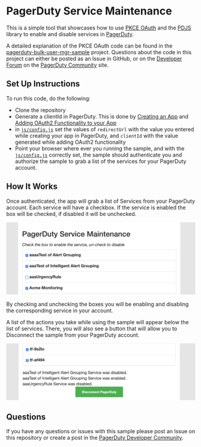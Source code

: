 # PagerDuty Service Maintenance

This is a simple tool that showcases how to use [PKCE OAuth](https://v2.developer.pagerduty.com/docs/oauth-2-functionality-pkce) and the [PDJS](https://github.com/PagerDuty/pdjs) library to enable and disable services in [PagerDuty](https://www.pagerduty.com/).

A detailed explanation of the PKCE OAuth code can be found in the [pagerduty-bulk-user-mgr-sample](https://github.com/PagerDuty/pagerduty-bulk-user-mgr-sample#pkce-oauth-sample) project. Questions about the code in this project can either be posted as an Issue in GitHub, or on the [Developer Forum](https://community.pagerduty.com/c/dev/7) on the [PagerDuty Community](https://community.pagerduty.com/) site.

## Set Up Instructions
To run this code, do the following:
* Clone the repository
* Generate a clientId in PagerDuty. This is done by [Creating an App](https://v2.developer.pagerduty.com/v2/docs/how-to-build-an-app) and [Adding OAuth2 Functionality to your App](https://v2.developer.pagerduty.com/docs/oauth-2-functionality#section-add-oauth-2-functionality-to-your-app)
* in [`js/config.js`](js/config.js) set the values of `redirectUrl` with the value you entered while creating your app in PagerDuty, and `clientId` with the value generated while adding OAuth2 functionality
* Point your browser where ever you running the sample, and with the [`js/config.js`](js/config.js) correctly set, the sample should authenticate you and authorize the sample to grab a list of the services for your PagerDuty account. 

## How It Works
Once authenticated, the app will grab a list of Services from your PagerDuty account. Each service will have a checkbox. If the service is enabled the box will be checked, if disabled it will be unchecked. 

![PagerDuty Service Maintenance Service List](img/service-maintenance.png)

By checking and unchecking the boxes you will be enabling and disabling the corresponding service in your account. 

A list of the actions you take while using the sample will appear below the list of services. There, you will also see a button that will allow you to Disconnect the sample from your PagerDuty account. 

![PagerDuty Service Maintenance Action Log and Disconnect Button](img/list-actions.png)

## Questions
If you have any questions or issues with this sample please post an Issue on this repository or create a post in the [PagerDuty Developer Community](https://community.pagerduty.com/c/dev/7).